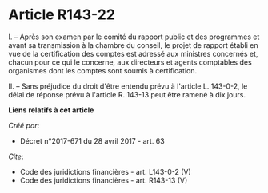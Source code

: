 # Article R143-22

I. – Après son examen par le comité du rapport public et des programmes et avant sa transmission à la chambre du conseil, le
projet de rapport établi en vue de la certification des comptes est adressé aux ministres concernés et, chacun pour ce qui le
concerne, aux directeurs et agents comptables des organismes dont les comptes sont soumis à certification. 

II. – Sans préjudice du droit d'être entendu prévu à l'article L. 143-0-2, le délai de réponse prévu à l'article R. 143-13
peut être ramené à dix jours.

**Liens relatifs à cet article**

_Créé par_:

  - Décret n°2017-671 du 28 avril 2017 - art. 63

_Cite_:

  - Code des juridictions financières - art. L143-0-2 (V)
  - Code des juridictions financières - art. R143-13 (V)
